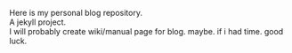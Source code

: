 Here is my personal blog repository.  
A jekyll project.  
I will probably create wiki/manual page for blog. maybe. if i had time. good luck.
